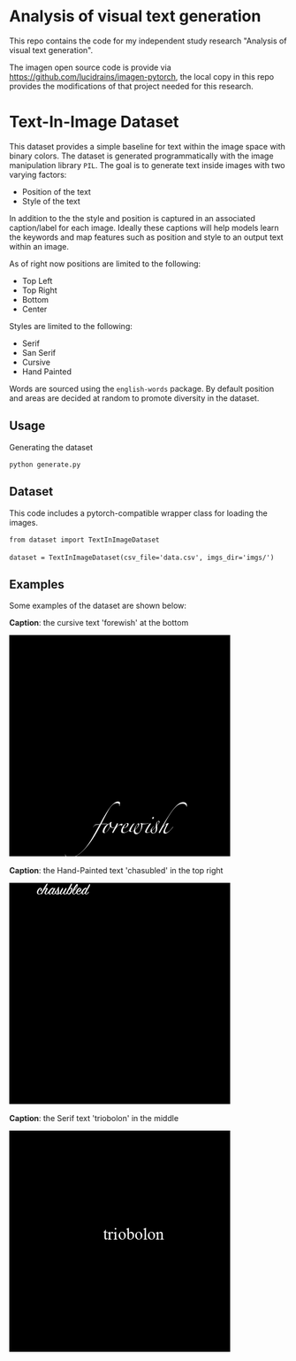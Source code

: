 # Analysis of visual text generation

This repo contains the code for my independent study research "Analysis of visual text generation".

The imagen open source code is provide via https://github.com/lucidrains/imagen-pytorch, the local copy in this
repo provides the modifications of that project needed for this research.

# Text-In-Image Dataset

This dataset provides a simple baseline for text within the image space with binary colors. The dataset is generated programmatically with the image manipulation library `PIL`. The goal is to generate text inside images
with two varying factors:

- Position of the text
- Style of the text

In addition to the the style and position is captured in an associated caption/label for each image. Ideally these captions will help models learn the keywords and map features such as position and style to an output text
within an image.

As of right now positions are limited to the following:

- Top Left
- Top Right
- Bottom
- Center

Styles are limited to the following:

- Serif
- San Serif
- Cursive
- Hand Painted

Words are sourced using the `english-words` package. By default position and areas are decided at random to promote diversity in the dataset.

## Usage

Generating the dataset

```
python generate.py
```

## Dataset

This code includes a pytorch-compatible wrapper class for loading the images.

```
from dataset import TextInImageDataset

dataset = TextInImageDataset(csv_file='data.csv', imgs_dir='imgs/')
```

## Examples

Some examples of the dataset are shown below:

**Caption**: the cursive text 'forewish' at the bottom

![Example 1](docs/forewish.png)

**Caption**: the Hand-Painted text 'chasubled' in the top right

![Example 2](docs/chasubled.png)

**Caption**: the Serif text 'triobolon' in the middle

![Example 3](docs/triobolon.png)
